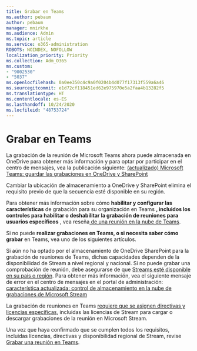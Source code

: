 ```yaml
---
title: Grabar en Teams
ms.author: pebaum
author: pebaum
manager: mnirkhe
ms.audience: Admin
ms.topic: article
ms.service: o365-administration
ROBOTS: NOINDEX, NOFOLLOW
localization_priority: Priority
ms.collection: Adm_O365
ms.custom:
- "9002530"
- "5037"
ms.openlocfilehash: 0a0ee350c4c9a0f0204b4d077f17313f559a6a46
ms.sourcegitcommit: e1d72cf118451ed62e975970e5a2faa4b13282f5
ms.translationtype: HT
ms.contentlocale: es-ES
ms.lasthandoff: 10/24/2020
ms.locfileid: "48753724"
---
```

# <a name="recording-in-teams"></a>Grabar en Teams

La grabación de la reunión de Microsoft Teams ahora puede almacenada en OneDrive para obtener más información y para optar por participar en el centro de mensajes, vea la publicación siguiente: [(actualizado) Microsoft Teams: guardar las grabaciones en OneDrive y SharePoint](https://portal.microsoft.com/Adminportal/Home?ref=MessageCenter&id=MC222640)

Cambiar la ubicación de almacenamiento a OneDrive y SharePoint elimina el requisito previo de que la secuencia esté disponible en su región.

Para obtener más información sobre cómo **habilitar y configurar las características** de grabación para su organización en Teams **, incluidos los controles para habilitar o deshabilitar la grabación de reuniones para usuarios específicos** , vea reseña[ de una reunión en la nube de Teams](https://docs.microsoft.com/microsoftteams/cloud-recording).

Si no puede **realizar grabaciones en Teams, o si necesita saber cómo grabar** en Teams, vea uno de los siguientes artículos.

Si aún no ha optado por el almacenamiento de OneDrive SharePoint para la grabación de reuniones de Teams, dichas capacidades dependen de la disponibilidad de Stream a nivel regional y nacional. Si no puede grabar una comprobación de reunión, debe asegurarse de que [Streams esté disponible en su país o región](https://docs.microsoft.com/stream/faq#which-regions-does-microsoft-stream-host-my-data-in). Para obtener más información, vea el siguiente mensaje de error en el centro de mensajes en el portal de administración: [característica actualizada: control de almacenamiento en la nube de grabaciones de Microsoft Stream](https://admin.microsoft.com/AdminPortal/Home#/MessageCenter?id=MC214327)

La grabación de reuniones en Teams [requiere que se asignen directivas y licencias específicas](https://docs.microsoft.com/microsoftteams/cloud-recording#prerequisites-for-teams-cloud-meeting-recording), incluidas las licencias de Stream para cargar o descargar grabaciones de la reunión en Microsoft Stream.

Una vez que haya confirmado que se cumplen todos los requisitos, incluidas licencias, directivas y disponibilidad regional de Stream, revise [Grabar una reunión en Teams](https://support.office.com/article/34dfbe7f-b07d-4a27-b4c6-de62f1348c24).
